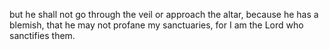 but he shall not go through the veil or approach the altar, because he has a blemish, that he may not profane my sanctuaries, for I am the Lord who sanctifies them.
